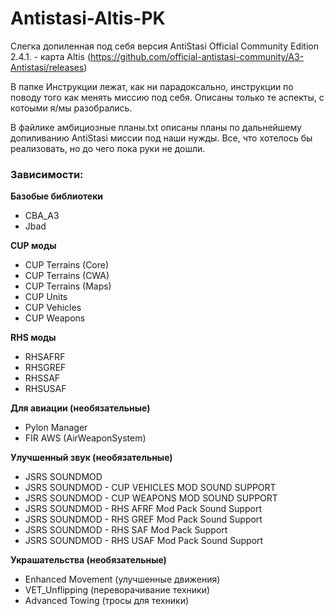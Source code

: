 # Antistasi-Altis-PK
Слегка допиленная под себя версия AntiStasi Official Community Edition 2.4.1. - карта Altis
(https://github.com/official-antistasi-community/A3-Antistasi/releases)

В папке Инструкции лежат, как ни парадоксально, инструкции по поводу того как менять миссию под себя. Описаны только те аспекты, с котоыми я/мы разобрались.

В файлике амбициозные планы.txt описаны планы по дальнейшему допиливанию AntiStasi миссии под наши нужды. Все, что хотелось бы реализовать, но до чего пока руки не дошли.

### Зависимости:

**Базобые библиотеки**
- CBA_A3
- Jbad

**СUP моды**
- CUP Terrains (Core)
- CUP Terrains (CWA)
- CUP Terrains (Maps)
- CUP Units
- CUP Vehicles
- CUP Weapons

**RHS моды**
- RHSAFRF
- RHSGREF
- RHSSAF
- RHSUSAF

**Для авиации (необязательные)**
- Pylon Manager
- FIR AWS (AirWeaponSystem)

**Улучшенный звук (необязательные)**
- JSRS SOUNDMOD
- JSRS SOUNDMOD - CUP VEHICLES MOD SOUND SUPPORT
- JSRS SOUNDMOD - CUP WEAPONS MOD SOUND SUPPORT
- JSRS SOUNDMOD - RHS  AFRF Mod Pack Sound Support
- JSRS SOUNDMOD - RHS GREF Mod Pack Sound Support
- JSRS SOUNDMOD - RHS SAF Mod Pack Support
- JSRS SOUNDMOD - RHS USAF Mod Pack Sound Support

**Украшательства (необязательные)**
- Enhanced Movement (улучшенные движения)
- VET_Unflipping (переворачивание техники)
- Advanced Towing (тросы для техники)
